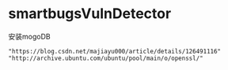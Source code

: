 # smartbugsVulnDetector

安装mogoDB
```
"https://blog.csdn.net/majiayu000/article/details/126491116"
"http://archive.ubuntu.com/ubuntu/pool/main/o/openssl/"
```